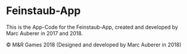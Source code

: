 # Feinstaub-App

This is the App-Code for the Feinstaub-App, created and developed by Marc Auberer in 2017 and 2018.

© M&R Games 2018 (Designed and developed by Marc Auberer in 2018)
